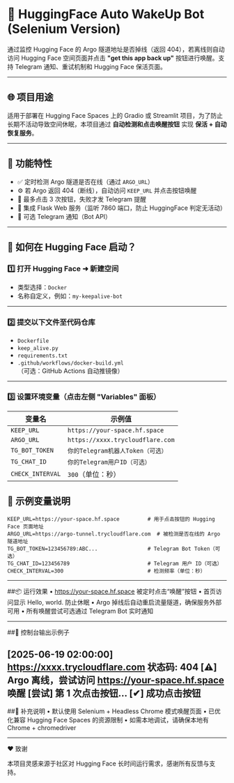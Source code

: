 # 🚀 HuggingFace Auto WakeUp Bot (Selenium Version)

通过监控 Hugging Face 的 Argo 隧道地址是否掉线（返回 404），若离线则自动访问 Hugging Face 空间页面并点击 **"get this app back up"** 按钮进行唤醒。支持 Telegram 通知、重试机制和 Hugging Face 保活页面。

---

## 🌐 项目用途

适用于部署在 Hugging Face Spaces 上的 Gradio 或 Streamlit 项目，为了防止长期不活动导致空间休眠，本项目通过 **自动检测和点击唤醒按钮** 实现 **保活 + 自动恢复服务**。

---

## 🧪 功能特性

- ✅ 定时检测 Argo 隧道是否在线（通过 `ARGO_URL`）
- ⚙️ 若 Argo 返回 404（断线），自动访问 `KEEP_URL` 并点击按钮唤醒
- 🔁 最多点击 3 次按钮，失败才发 Telegram 提醒
- 🧭 集成 Flask Web 服务（监听 7860 端口，防止 HuggingFace 判定无活动）
- 📨 可选 Telegram 通知（Bot API）

---

## 🐳 如何在 Hugging Face 启动？

### 1️⃣ 打开 Hugging Face ➜ 新建空间

- 类型选择：`Docker`
- 名称自定义，例如：`my-keepalive-bot`

---

### 2️⃣ 提交以下文件至代码仓库

- `Dockerfile`
- `keep_alive.py`
- `requirements.txt`
- `.github/workflows/docker-build.yml`（可选：GitHub Actions 自动推镜像）

---

### 3️⃣ 设置环境变量（点击左侧 "Variables" 面板）

| 变量名         | 示例值                                      |
|----------------|---------------------------------------------|
| `KEEP_URL`     | `https://your-space.hf.space`              |
| `ARGO_URL`     | `https://xxxx.trycloudflare.com`           |
| `TG_BOT_TOKEN` | `你的Telegram机器人Token（可选）`           |
| `TG_CHAT_ID`   | `你的Telegram用户ID（可选）`                 |
| `CHECK_INTERVAL` | `300`（单位：秒）                         |



## 🔧 示例变量说明

```env
KEEP_URL=https://your-space.hf.space         # 用于点击按钮的 Hugging Face 页面地址
ARGO_URL=https://argo-tunnel.trycloudflare.com  # 被检测是否在线的 Argo 隧道地址
TG_BOT_TOKEN=123456789:ABC...                # Telegram Bot Token（可选）
TG_CHAT_ID=123456789                         # Telegram 用户 ID（可选）
CHECK_INTERVAL=300                           # 检测频率（单位：秒）

```


---

##📦 运行效果
	•	https://your-space.hf.space 被定时点击“唤醒”按钮
	•	首页访问显示 Hello, world. 防止休眠
	•	Argo 掉线后自动重启流量隧道，确保服务外部可用
	•	所有唤醒尝试可选通过 Telegram Bot 实时通知

---

##🧱 控制台输出示例子

[2025-06-19 02:00:00] https://xxxx.trycloudflare.com 状态码: 404
[⚠️] Argo 离线，尝试访问 https://your-space.hf.space 唤醒
[尝试] 第 1 次点击按钮...
[✔] 成功点击按钮
---

##📎 补充说明
	•	默认使用 Selenium + Headless Chrome 模式唤醒页面
	•	已优化兼容 Hugging Face Spaces 的资源限制
	•	如需本地调试，请确保本地有 Chrome + chromedriver

---

❤️ 致谢

本项目灵感来源于社区对 Hugging Face 长时间运行需求，感谢所有反馈与支持。



